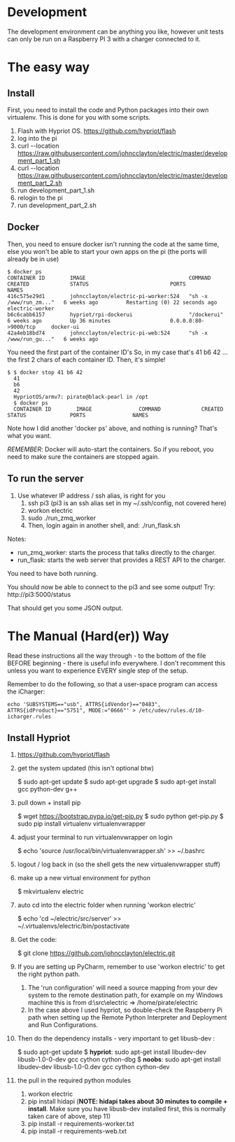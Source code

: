# Development
The development environment can be anything you like, however unit tests can only be run on a Raspberry PI 3 with
a charger connected to it.

# The easy way

## Install

First, you need to install the code and Python packages into their own virtualenv. This is done for you with some scripts.

  1. Flash with Hypriot OS. https://github.com/hypriot/flash
  1. log into the pi
  1. curl --location https://raw.githubusercontent.com/johncclayton/electric/master/development_part_1.sh
  1. curl --location https://raw.githubusercontent.com/johncclayton/electric/master/development_part_2.sh
  1. run development_part_1.sh
  1. relogin to the pi
  1. run development_part_2.sh

## Docker 

Then, you need to ensure docker isn't running the code at the same time, else you won't be able to start your own apps on the pi (the ports will already be in use)


    $ docker ps
    CONTAINER ID        IMAGE                                 COMMAND                  CREATED             STATUS                          PORTS                    NAMES
    416c575e29d1        johncclayton/electric-pi-worker:524   "sh -x /www/run_zm..."   6 weeks ago         Restarting (0) 22 seconds ago                            electric-worker
    b6c6cabb6157        hypriot/rpi-dockerui                  "/dockerui"              6 weeks ago         Up 36 minutes                   0.0.0.0:80->9000/tcp     docker-ui
    42a4eb18bd74        johncclayton/electric-pi-web:524      "sh -x /www/run_gu..."   6 weeks ago   

You need the first part of the container ID's
So, in my case that's 41 b6 42 ... the first 2 chars of each container ID. Then, it's simple!

    $ $ docker stop 41 b6 42
      41
      b6
      42
      HypriotOS/armv7: pirate@black-pearl in /opt
      $ docker ps
      CONTAINER ID        IMAGE               COMMAND             CREATED             STATUS              PORTS               NAMES


Note how I did another 'docker ps' above, and nothing is running? That's what you want.

*REMEMBER*: Docker will auto-start the containers. So if you reboot, you need to make sure the containers are stopped again.


## To run the server
1. Use whatever IP address / ssh alias, is right for you
    1. ssh pi3 (pi3 is an ssh alias set in my ~/.ssh/config, not covered here)
    1. workon electric
    1. sudo ./run_zmq_worker
    1. Then, login again in another shell, and: ./run_flask.sh
    
Notes:    
   * run_zmq_worker: starts the process that talks directly to the charger.
   * run_flask: starts the web server that provides a REST API to the charger.  

You need to have both running.

You should now be able to connect to the pi3 and see some output!
Try:  http://pi3:5000/status

That should get you some JSON output.




# The Manual (Hard(er)) Way

Read these instructions all the way through - to the bottom of the file BEFORE beginning - there is useful info everywhere.  I don't recomment this unless you want to experience EVERY single step of the setup.  

Remember to do the following, so that a user-space program can access the iCharger:
 
    echo 'SUBSYSTEMS=="usb", ATTRS{idVendor}=="0483", ATTRS{idProduct}=="5751", MODE:="0666"' > /etc/udev/rules.d/10-icharger.rules

## Install Hypriot

1. https://github.com/hypriot/flash

1. get the system updated (this isn't optional btw)


    $ sudo apt-get update 
    $ sudo apt-get upgrade
    $ sudo apt-get install gcc python-dev g++
    
4. pull down + install pip


    $ wget https://bootstrap.pypa.io/get-pip.py
    $ sudo python get-pip.py
    $ sudo pip install virtualenv virtualenvwrapper
    
5. adjust your terminal to run virtualenvwrapper on login


    $ echo 'source /usr/local/bin/virtualenvwrapper.sh' >> ~/.bashrc 
    
6. logout / log back in (so the shell gets the new virtualenvwrapper stuff)

7. make up a new virtual environment for python


    $ mkvirtualenv electric
    
8. auto cd into the electric folder when running 'workon electric'


    $ echo 'cd ~/electric/src/server' >> ~/.virtualenvs/electric/bin/postactivate

9. Get the code: 


    $ git clone https://github.com/johncclayton/electric.git

10. If you are setting up PyCharm, remember to use 'workon electric' to get the right python path.

    1. The 'run configuration' will need a source mapping from your dev system to the remote destination 
   path, for example on my Windows machine this is from d:\src\electric => /home/pirate/electric 
    1. In the case above I used hypriot, so double-check the Raspberry Pi path when setting up the Remote Python Interpreter
   and Deployment and Run Configurations.
   
11. Then do the dependency installs - very important to get libusb-dev :


    $ sudo apt-get update
    $ **hypriot**: sudo apt-get install libudev-dev libusb-1.0-0-dev gcc cython cython-dbg
    $ **noobs**: sudo apt-get install libudev-dev libusb-1.0-0.dev gcc cython cython-dev
   
12. the pull in the required python modules
    1. workon electric
    1. pip install hidapi (**NOTE: hidapi takes about 30 minutes to compile + install**. Make sure you have libusb-dev installed first, this is normally taken care of above, step 11)
    1. pip install -r requirements-worker.txt
    1. pip install -r requirements-web.txt
